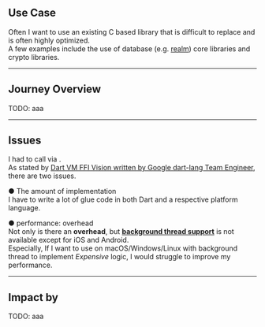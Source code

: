 <PageTitleHeader section="calling native C APIs" title="Use Case"/>

## Use Case

Often I want to use an existing C based library that is difficult to replace and is often highly optimized.  
A few examples include the use of database (e.g. [realm](https://github.com/realm/realm-core)) core libraries and crypto libraries.

---

<PageTitleHeader section="calling native C APIs" title="Journey Overview"/>

## Journey Overview

TODO: aaa

---

<PageTitleHeader section="calling native C APIs" title="Issues"/>

## Issues

I had to call <UniqueTechnicalTerm val="native C APIs"/> via <a href="https://docs.flutter.dev/development/platform-integration/platform-channels" target="_blank"><TechnicalTerm val="Platform Channels"/></a>.  
As stated by [Dart VM FFI Vision written by Google dart-lang Team Engineer](https://gist.github.com/mraleph/2582b57737711da40262fad71215d62e), there are two issues.

● The amount of implementation  
I have to write a lot of glue code in both Dart and a respective platform language.

● performance: <TechnicalTerm val="Platform Channels"/> overhead  
Not only is there an **overhead**, but **[background thread support](https://docs.flutter.dev/development/platform-integration/platform-channels#channels-and-platform-threading)** is not available except for iOS and Android.  
Especially, If I want to use <UniqueTechnicalTerm val="native C APIs"/> on macOS/Windows/Linux with background thread to implement _Expensive_ logic, I would struggle to improve my performance.

---

<PageTitleHeader section="calling native C APIs" title="Impact"/>

## Impact by <TechnicalTerm val="dart:ffi"/>

TODO: aaa
